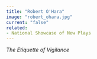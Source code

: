 ```yaml
---
title: "Robert O'Hara"
image: "robert_ohara.jpg"
current: "false"
related:
- National Showcase of New Plays
---
```


*The Etiquette of Vigilance*

